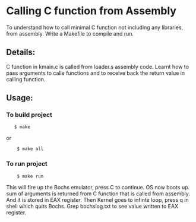 # Calling C function from Assembly

To understand how to call minimal C function not including any libraries,
from assembly. Write a Makefile to compile and run. 

## Details:

C function in kmain.c is called from loader.s assembly code. Learnt how to 
pass arguments to calle functions and to receive back the return value in
calling function.

## Usage:

### To build project

```shell
   $ make
```
or

```shell
	$ make all
```

### To run project
   
```shell
	$ make run
```

This will fire up the Bochs emulator, press C to continue. OS now boots up. 
sum of arguments is returned from C function that is called from assembly. And
it is stored in EAX register. Then Kernel goes to infinte loop, press q in shell
which quits Bochs. Grep bochslog.txt to see value written to EAX register. 
